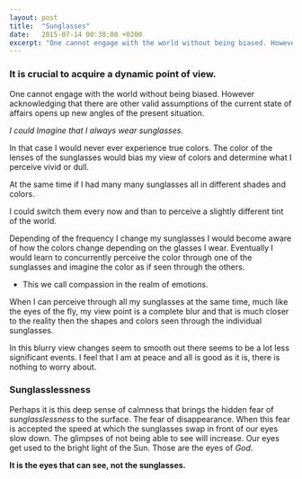 ```yaml
---
layout: post
title:  "Sunglasses"
date:   2015-07-14 00:38:00 +0200
excerpt: "One cannot engage with the world without being biased. However acknowledging that there are other valid assumptions of the current state of affairs opens up new angles of the present situation."
---
```

### It is crucial to acquire a dynamic point of view.

One cannot engage with the world without being biased.
However acknowledging that there are other valid assumptions
of the current state of affairs opens up new angles of the present situation.

_I could Imagine that I always wear sunglasses._

In that case I would never ever experience true colors.
The color of the lenses of the sunglasses would bias my view of colors
and determine what I perceive vivid or dull.

At the same time if I had many many sunglasses all in different shades and colors.

I could switch them every now and than to perceive a slightly different tint of the world.

Depending of the frequency I change my sunglasses
I would become aware of how the colors change depending on the glasses I wear.
Eventually I would learn to concurrently perceive the color through
one of the sunglasses and imagine the color as if seen through the others.
 - This we call compassion in the realm of emotions.

When I can perceive through all my sunglasses at the same time,
much like the eyes of the fly,
my view point is a complete blur and that is much closer to the reality
then the shapes and colors seen through the individual sunglasses.

In this blurry view changes seem to smooth out there seems to be a lot less significant events.
I feel that I am at peace and all is good as it is, there is nothing to worry about.

### Sunglasslessness

Perhaps it is this deep sense of calmness that brings the hidden fear of _sunglasslessness_ to the surface.
The fear of disappearance.
When this fear is accepted the speed at which the sunglasses swap in front of our eyes slow down.
The glimpses of not being able to see will increase.
Our eyes get used to the bright light of the Sun.
Those are the eyes of _God_.

**It is the eyes that can see, not the sunglasses.**
